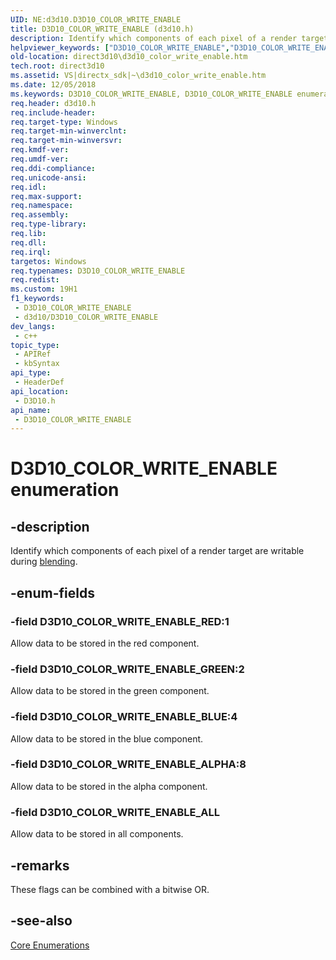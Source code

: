 ```yaml
---
UID: NE:d3d10.D3D10_COLOR_WRITE_ENABLE
title: D3D10_COLOR_WRITE_ENABLE (d3d10.h)
description: Identify which components of each pixel of a render target are writable during blending. (D3D10_COLOR_WRITE_ENABLE)
helpviewer_keywords: ["D3D10_COLOR_WRITE_ENABLE","D3D10_COLOR_WRITE_ENABLE enumeration [Direct3D 10]","D3D10_COLOR_WRITE_ENABLE_ALL","D3D10_COLOR_WRITE_ENABLE_ALPHA","D3D10_COLOR_WRITE_ENABLE_BLUE","D3D10_COLOR_WRITE_ENABLE_GREEN","D3D10_COLOR_WRITE_ENABLE_RED","d3d10/D3D10_COLOR_WRITE_ENABLE","d3d10/D3D10_COLOR_WRITE_ENABLE_ALL","d3d10/D3D10_COLOR_WRITE_ENABLE_ALPHA","d3d10/D3D10_COLOR_WRITE_ENABLE_BLUE","d3d10/D3D10_COLOR_WRITE_ENABLE_GREEN","d3d10/D3D10_COLOR_WRITE_ENABLE_RED","d7c54bd3-8d00-c6c5-e4e5-1eede46ad09f","direct3d10.d3d10_color_write_enable"]
old-location: direct3d10\d3d10_color_write_enable.htm
tech.root: direct3d10
ms.assetid: VS|directx_sdk|~\d3d10_color_write_enable.htm
ms.date: 12/05/2018
ms.keywords: D3D10_COLOR_WRITE_ENABLE, D3D10_COLOR_WRITE_ENABLE enumeration [Direct3D 10], D3D10_COLOR_WRITE_ENABLE_ALL, D3D10_COLOR_WRITE_ENABLE_ALPHA, D3D10_COLOR_WRITE_ENABLE_BLUE, D3D10_COLOR_WRITE_ENABLE_GREEN, D3D10_COLOR_WRITE_ENABLE_RED, d3d10/D3D10_COLOR_WRITE_ENABLE, d3d10/D3D10_COLOR_WRITE_ENABLE_ALL, d3d10/D3D10_COLOR_WRITE_ENABLE_ALPHA, d3d10/D3D10_COLOR_WRITE_ENABLE_BLUE, d3d10/D3D10_COLOR_WRITE_ENABLE_GREEN, d3d10/D3D10_COLOR_WRITE_ENABLE_RED, d7c54bd3-8d00-c6c5-e4e5-1eede46ad09f, direct3d10.d3d10_color_write_enable
req.header: d3d10.h
req.include-header: 
req.target-type: Windows
req.target-min-winverclnt: 
req.target-min-winversvr: 
req.kmdf-ver: 
req.umdf-ver: 
req.ddi-compliance: 
req.unicode-ansi: 
req.idl: 
req.max-support: 
req.namespace: 
req.assembly: 
req.type-library: 
req.lib: 
req.dll: 
req.irql: 
targetos: Windows
req.typenames: D3D10_COLOR_WRITE_ENABLE
req.redist: 
ms.custom: 19H1
f1_keywords:
 - D3D10_COLOR_WRITE_ENABLE
 - d3d10/D3D10_COLOR_WRITE_ENABLE
dev_langs:
 - c++
topic_type:
 - APIRef
 - kbSyntax
api_type:
 - HeaderDef
api_location:
 - D3D10.h
api_name:
 - D3D10_COLOR_WRITE_ENABLE
---
```


# D3D10_COLOR_WRITE_ENABLE enumeration


## -description

Identify which components of each pixel of a render target are writable during <a href="/windows/desktop/direct3d11/d3d10-graphics-programming-guide-output-merger-stage">blending</a>.

## -enum-fields

### -field D3D10_COLOR_WRITE_ENABLE_RED:1

Allow data to be stored in the red component.

### -field D3D10_COLOR_WRITE_ENABLE_GREEN:2

Allow data to be stored in the green component.

### -field D3D10_COLOR_WRITE_ENABLE_BLUE:4

Allow data to be stored in the blue component.

### -field D3D10_COLOR_WRITE_ENABLE_ALPHA:8

Allow data to be stored in the alpha component.

### -field D3D10_COLOR_WRITE_ENABLE_ALL

Allow data to be stored in all components.

## -remarks

These flags can be combined with a bitwise OR.

## -see-also

<a href="/windows/desktop/direct3d10/d3d10-graphics-reference-d3d10-core-enums">Core Enumerations</a>
